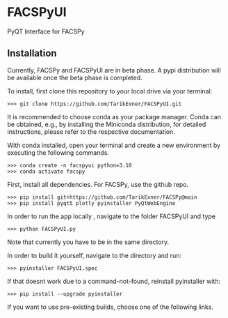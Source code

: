 # FACSPyUI
PyQT Interface for FACSPy

## Installation
Currently, FACSPy and FACSPyUI are in beta phase. A pypi distribution will be available once the beta phase is completed.

To install, first clone this repository to your local drive via your terminal:

```shell
>>> git clone https://github.com/TarikExner/FACSPyUI.git
```

It is recommended to choose conda as your package manager. Conda can be obtained, e.g., by installing the Miniconda distribution, for detailed instructions, please refer to the respective documentation.

With conda installed, open your terminal and create a new environment by executing the following commands.
```shell
>>> conda create -n facspyui python=3.10
>>> conda activate facspy
```

First, install all dependencies. For FACSPy, use the github repo.
```shell
>>> pip install git+https://github.com/TarikExner/FACSPy@main
>>> pip install pyqt5 plotly pyinstaller PyQtWebEngine
```

In order to run the app locally , navigate to the folder FACSPyUI and type
```shell
>>> python FACSPyUI.py
```
Note that currently you have to be in the same directory.


In order to build it yourself, navigate to the directory and run:
```shell
>>> pyinstaller FACSPyUI.spec
```

If that doesnt work due to a command-not-found, reinstall pyinstaller with:
```shell
>>> pip install --upgrade pyinstaller
```

If you want to use pre-existing builds, choose one of the following links.


